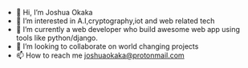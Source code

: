 - 👋 Hi, I’m Joshua Okaka
- 👀 I’m interested in A.I,cryptography,iot and web related tech
- 🌱 I’m currently a web developer who build awesome web app using tools like python/django.
- 💞️ I’m looking to collaborate on world changing projects
- 📫 How to reach me joshuaokaka@protonmail.com

<!---
JoshuaOkaka/JoshuaOkaka is a ✨ special ✨ repository because its `README.md` (this file) appears on your GitHub profile.
You can click the Preview link to take a look at your changes.
--->
